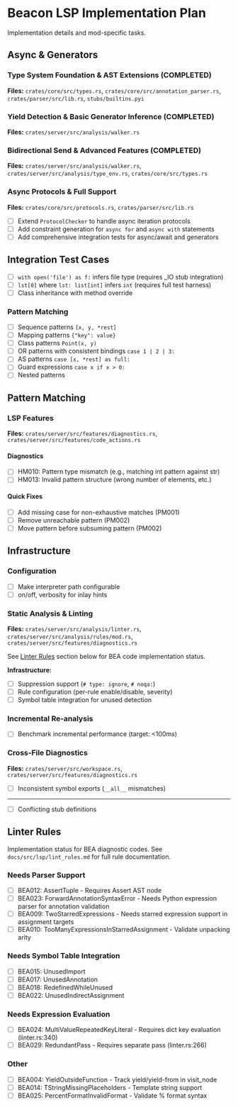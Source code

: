 # Beacon LSP Implementation Plan

Implementation details and mod-specific tasks.

## Async & Generators

### Type System Foundation & AST Extensions (COMPLETED)

**Files:** `crates/core/src/types.rs`, `crates/core/src/annotation_parser.rs`, `crates/parser/src/lib.rs`, `stubs/builtins.pyi`

### Yield Detection & Basic Generator Inference (COMPLETED)

**Files:** `crates/server/src/analysis/walker.rs`

### Bidirectional Send & Advanced Features (COMPLETED)

**Files:** `crates/server/src/analysis/walker.rs`, `crates/server/src/analysis/type_env.rs`, `crates/core/src/types.rs`

### Async Protocols & Full Support

**Files:** `crates/core/src/protocols.rs`, `crates/parser/src/lib.rs`

- [ ] Extend `ProtocolChecker` to handle async iteration protocols
- [ ] Add constraint generation for `async for` and `async with` statements
- [ ] Add comprehensive integration tests for async/await and generators

## Integration Test Cases

- [ ] `with open('file') as f:` infers file type (requires _IO stub integration)
- [ ] `lst[0]` where `lst: list[int]` infers `int` (requires full test harness)
- [ ] Class inheritance with method override

### Pattern Matching

- [ ] Sequence patterns `[x, y, *rest]`
- [ ] Mapping patterns `{"key": value}`
- [ ] Class patterns `Point(x, y)`
- [ ] OR patterns with consistent bindings `case 1 | 2 | 3:`
- [ ] AS patterns `case [x, *rest] as full:`
- [ ] Guard expressions `case x if x > 0:`
- [ ] Nested patterns

## Pattern Matching

### LSP Features

**Files:** `crates/server/src/features/diagnostics.rs`, `crates/server/src/features/code_actions.rs`

#### Diagnostics

- [ ] HM010: Pattern type mismatch (e.g., matching int pattern against str)
- [ ] HM013: Invalid pattern structure (wrong number of elements, etc.)

#### Quick Fixes

- [ ] Add missing case for non-exhaustive matches (PM001)
- [ ] Remove unreachable pattern (PM002)
- [ ] Move pattern before subsuming pattern (PM002)

## Infrastructure

### Configuration

- [ ] Make interpreter path configurable
- [ ] on/off, verbosity for inlay hints

### Static Analysis & Linting

**Files:** `crates/server/src/analysis/linter.rs`, `crates/server/src/analysis/rules/mod.rs`, `crates/server/src/features/diagnostics.rs`

See [Linter Rules](#linter-rules) section below for BEA code implementation status.

**Infrastructure:**

- [ ] Suppression support (`# type: ignore`, `# noqa:`)
- [ ] Rule configuration (per-rule enable/disable, severity)
- [ ] Symbol table integration for unused detection

### Incremental Re-analysis

- [ ] Benchmark incremental performance (target: <100ms)

### Cross-File Diagnostics

**Files:** `crates/server/src/workspace.rs`, `crates/server/src/features/diagnostics.rs`

- [ ] Inconsistent symbol exports (`__all__` mismatches)

---

- [ ] Conflicting stub definitions

## Linter Rules

Implementation status for BEA diagnostic codes. See `docs/src/lsp/lint_rules.md` for full rule documentation.

### Needs Parser Support

- [ ] BEA012: AssertTuple - Requires Assert AST node
- [ ] BEA023: ForwardAnnotationSyntaxError - Needs Python expression parser for annotation validation
- [ ] BEA009: TwoStarredExpressions - Needs starred expression support in assignment targets
- [ ] BEA010: TooManyExpressionsInStarredAssignment - Validate unpacking arity

### Needs Symbol Table Integration

- [ ] BEA015: UnusedImport
- [ ] BEA017: UnusedAnnotation
- [ ] BEA018: RedefinedWhileUnused
- [ ] BEA022: UnusedIndirectAssignment

### Needs Expression Evaluation

- [ ] BEA024: MultiValueRepeatedKeyLiteral - Requires dict key evaluation (linter.rs:340)
- [ ] BEA029: RedundantPass - Requires separate pass (linter.rs:266)

### Other

- [ ] BEA004: YieldOutsideFunction - Track yield/yield-from in visit_node
- [ ] BEA014: TStringMissingPlaceholders - Template string support
- [ ] BEA025: PercentFormatInvalidFormat - Validate % format syntax
